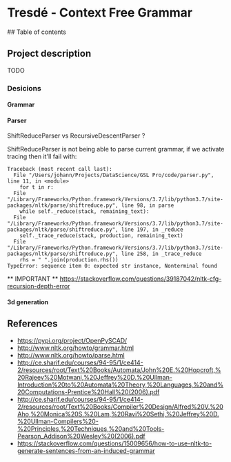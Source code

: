 # Tresdé - Context Free Grammar

## Table of contents

## Project description

TODO

### Desicions


#### Grammar 


#### Parser

ShiftReduceParser vs RecursiveDescentParser ?

ShiftReduceParser is not being able to parse current grammar, if we activate tracing then it'll fail with:

```
Traceback (most recent call last):
  File "/Users/johann/Projects/DataScience/GSL Pro/code/parser.py", line 11, in <module>
    for t in r:
  File "/Library/Frameworks/Python.framework/Versions/3.7/lib/python3.7/site-packages/nltk/parse/shiftreduce.py", line 98, in parse
    while self._reduce(stack, remaining_text):
  File "/Library/Frameworks/Python.framework/Versions/3.7/lib/python3.7/site-packages/nltk/parse/shiftreduce.py", line 197, in _reduce
    self._trace_reduce(stack, production, remaining_text)
  File "/Library/Frameworks/Python.framework/Versions/3.7/lib/python3.7/site-packages/nltk/parse/shiftreduce.py", line 258, in _trace_reduce
    rhs = " ".join(production.rhs())
TypeError: sequence item 0: expected str instance, Nonterminal found
```

** IMPORTANT ** https://stackoverflow.com/questions/39187042/nltk-cfg-recursion-depth-error


#### 3d generation

## References

 - https://pypi.org/project/OpenPySCAD/
 - http://www.nltk.org/howto/grammar.html
 - http://www.nltk.org/howto/parse.html
 - http://ce.sharif.edu/courses/94-95/1/ce414-2/resources/root/Text%20Books/Automata/John%20E.%20Hopcroft,%20Rajeev%20Motwani,%20Jeffrey%20D.%20Ullman-Introduction%20to%20Automata%20Theory,%20Languages,%20and%20Computations-Prentice%20Hall%20(2006).pdf
  - http://ce.sharif.edu/courses/94-95/1/ce414-2/resources/root/Text%20Books/Compiler%20Design/Alfred%20V.%20Aho,%20Monica%20S.%20Lam,%20Ravi%20Sethi,%20Jeffrey%20D.%20Ullman-Compilers%20-%20Principles,%20Techniques,%20and%20Tools-Pearson_Addison%20Wesley%20(2006).pdf
  - https://stackoverflow.com/questions/15009656/how-to-use-nltk-to-generate-sentences-from-an-induced-grammar

